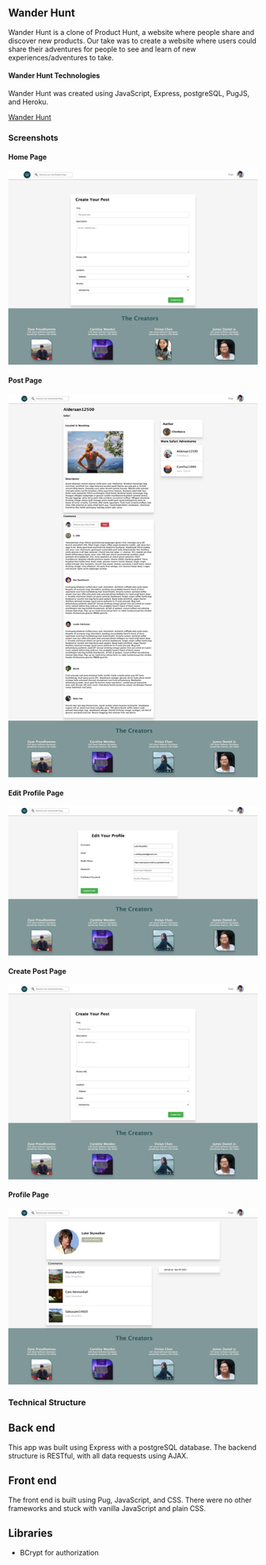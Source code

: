 ## Wander Hunt

Wander Hunt is a clone of Product Hunt, a website where people share and discover new products. Our take was to create a website where users could share their adventures for people to see and learn of new experiences/adventures to take.

#### Wander Hunt Technologies

Wander Hunt was created using JavaScript, Express, postgreSQL, PugJS, and Heroku.

[Wander Hunt](https://wanderhunt.herokuapp.com/)

### Screenshots

#### Home Page
![Home Page](public/images/home-page.png)

#### Post Page
![Post Page](public/images/post-page.png)

#### Edit Profile Page
![Edit Profile Page](public/images/edit-profile.png)

#### Create Post Page
![Create Post Page](public/images/create-post.png)

#### Profile Page
![Profile Page](public/images/profile-page.png)

### Technical Structure

## Back end

This app was built using Express with a postgreSQL database. The backend structure is RESTful, with all data requests using AJAX.


## Front end

The front end is built using Pug, JavaScript, and CSS. There were no other frameworks and stuck with vanilla JavaScript and plain CSS.

## Libraries
- BCrypt for authorization
